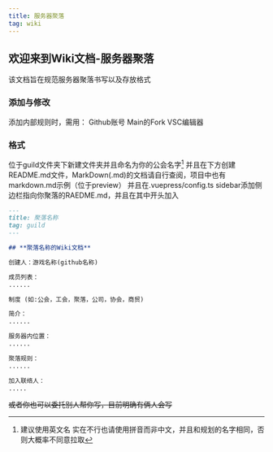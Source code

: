 ```yaml
---
title: 服务器聚落
tag: wiki
---
```


## **欢迎来到Wiki文档-服务器聚落**

该文档旨在规范服务器聚落书写以及存放格式

### 添加与修改

添加内部规则时，需用：
Github账号
Main的Fork
VSC编辑器

### 格式

位于guild文件夹下新建文件夹并且命名为你的公会名字[^first]
并且在下方创建README.md文件，MarkDown(.md)的文档请自行查阅，项目中也有markdown.md示例（位于preview）
并且在.vuepress/config.ts sidebar添加侧边栏指向你聚落的RAEDME.md，并且在其中开头加入

```md whitespace
---
title: 聚落名称
tag: guild
---

## **聚落名称的Wiki文档**

创建人：游戏名称(github名称)

成员列表：
......

制度 (如:公会，工会，聚落，公司，协会，商贸)

简介：
......

服务器内位置：
......

聚落规则：
......

加入联络人：
.....
```

~~或者你也可以委托别人帮你写，目前明确有俩人会写~~

[^first]: 建议使用英文名 实在不行也请使用拼音而非中文，并且和规划的名字相同，否则大概率不同意拉取